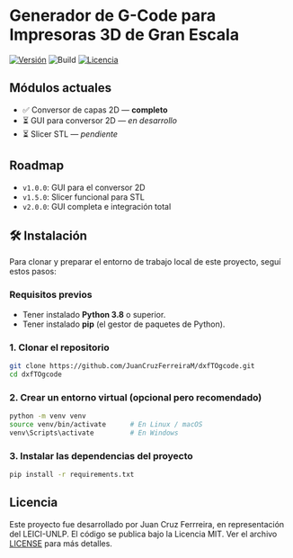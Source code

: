 # Generador de G-Code para Impresoras 3D de Gran Escala

[![Versión](https://img.shields.io/badge/version-0.5.0-blue.svg)](https://github.com/JuanCruzFerreiraM/dxfTOgcode/releases)
![Build](https://img.shields.io/badge/build-passing-brightgreen)
[![Licencia](https://img.shields.io/badge/license-MIT-blue.svg)](LICENSE)

## Módulos actuales

- ✅ Conversor de capas 2D — **completo**
- ⏳ GUI para conversor 2D — *en desarrollo*
- ⏳ Slicer STL — *pendiente*

## Roadmap

- `v1.0.0`: GUI para el conversor 2D
- `v1.5.0`: Slicer funcional para STL
- `v2.0.0`: GUI completa e integración total

## 🛠️ Instalación

Para clonar y preparar el entorno de trabajo local de este proyecto, seguí estos pasos:

### Requisitos previos

- Tener instalado **Python 3.8** o superior.  
- Tener instalado **pip** (el gestor de paquetes de Python).

### 1. Clonar el repositorio

```bash
git clone https://github.com/JuanCruzFerreiraM/dxfTOgcode.git
cd dxfTOgcode
```

### 2. Crear un entorno virtual (opcional pero recomendado)

```bash
python -m venv venv
source venv/bin/activate      # En Linux / macOS
venv\Scripts\activate         # En Windows
```

### 3. Instalar las dependencias del proyecto

```bash
pip install -r requirements.txt
```

## Licencia

Este proyecto fue desarrollado por Juan Cruz Ferrreira, en representación del LEICI-UNLP.
El código se publica bajo la Licencia MIT. Ver el archivo [LICENSE](LICENSE) para más detalles.
